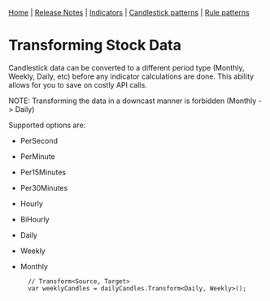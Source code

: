 [Home](index.md) | [Release Notes](release_notes.md) | [Indicators](indicators.md) | [Candlestick patterns](candlesticks.md) | [Rule patterns](rule_patterns.md)

# Transforming Stock Data

Candlestick data can be converted to a different period type (Monthly, Weekly, Daily, etc) before any indicator calculations are done.  This ability allows for you to save on costly API calls.

NOTE: Transforming the data in a downcast manner is forbidden (Monthly -> Daily)

Supported options are:
* PerSecond
* PerMinute
* Per15Minutes
* Per30Minutes
* Hourly
* BiHourly
* Daily
* Weekly
* Monthly



        // Transform<Source, Target>        
        var weeklyCandles = dailyCandles.Transform<Daily, Weekly>();